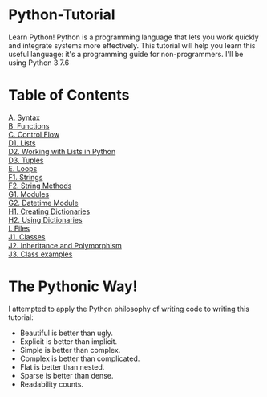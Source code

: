 # Python-Tutorial
Learn Python! Python is a programming language that lets you work quickly and integrate systems more effectively.
This tutorial will help you learn this useful language: it's a programming guide for non-programmers. I'll be using Python 3.7.6

# Table of Contents
[A. Syntax](https://github.com/the-machine-preacher/Python-Tutorial/blob/master/A.%20Syntax.ipynb)
<br/>[B. Functions](https://github.com/the-machine-preacher/Python-Tutorial/blob/master/B.%20Functions.ipynb)
<br/>[C. Control Flow](https://github.com/the-machine-preacher/Python-Tutorial/blob/master/C.%20Control%20Flow.ipynb)
<br/>[D1. Lists](https://github.com/the-machine-preacher/Python-Tutorial/blob/master/D1.%20Lists.ipynb)
<br/>[D2. Working with Lists in Python](https://github.com/the-machine-preacher/Python-Tutorial/blob/master/D2.%20Working%20with%20Lists%20in%20Python.ipynb)
<br/>[D3. Tuples](https://github.com/the-machine-preacher/Python-Tutorial/blob/master/D3.%20Tuples.ipynb)
<br/>[E. Loops](https://github.com/the-machine-preacher/Python-Tutorial/blob/master/E.%20Loops.ipynb)
<br/>[F1. Strings](https://github.com/the-machine-preacher/Python-Tutorial/blob/master/F1.%20Strings.ipynb)
<br/>[F2. String Methods](https://github.com/the-machine-preacher/Python-Tutorial/blob/master/F2.%20String%20Methods.ipynb)
<br/>[G1. Modules](https://github.com/the-machine-preacher/Python-Tutorial/blob/master/G1.%20Modules.ipynb)
<br/>[G2. Datetime Module](https://github.com/the-machine-preacher/Python-Tutorial/blob/master/G2.%20Datetime%20Module.ipynb)
<br/>[H1. Creating Dictionaries](https://github.com/the-machine-preacher/Python-Tutorial/blob/master/H1.%20Creating%20Dictionaries.ipynb)
<br/>[H2. Using Dictionaries](https://github.com/the-machine-preacher/Python-Tutorial/blob/master/H2.%20Using%20Dictionaries.ipynb)
<br/>[I. Files](https://github.com/the-machine-preacher/Python-Tutorial/blob/master/I.%20Files.ipynb)
<br/>[J1. Classes](https://github.com/the-machine-preacher/Python-Tutorial/blob/master/J1.%20Classes.ipynb)
<br/>[J2. Inheritance and Polymorphism](https://github.com/the-machine-preacher/Python-Tutorial/blob/master/J2.%20Inheritance%20and%20Polymorphism.ipynb)
<br/>[J3. Class examples](https://github.com/the-machine-preacher/Python-Tutorial/blob/master/J3.%20Class%20examples.ipynb)

# The Pythonic Way!
I attempted to apply the Python philosophy of writing code to writing this tutorial:
- Beautiful is better than ugly.
- Explicit is better than implicit.
- Simple is better than complex.
- Complex is better than complicated.
- Flat is better than nested.
- Sparse is better than dense.
- Readability counts.

